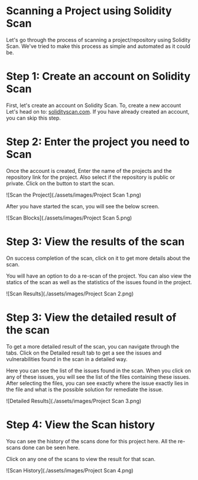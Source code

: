 # Scanning a Project using Solidity Scan

Let's go through the process of scanning a project/repository using Solidity Scan. We've tried to make this process as simple and automated as it could be.

# Step 1: Create an account on Solidity Scan

First, let's create an account on Solidity Scan. To, create a new account Let's head on to: [solidityscan.com](https://solidityscan.com/signup). If you have already created an account, you can skip this step.

# Step 2: Enter the project you need to Scan

Once the account is created, Enter the name of the projects and the repository link for the project. Also select if the repository is public or private. Click on the button to start the scan.

![Scan the Project](./assets/images/Project Scan 1.png)

After you have started the scan, you will see the below screen.

![Scan Blocks](./assets/images/Project Scan 5.png)

# Step 3: View the results of the scan

On success completion of the scan, click on it to get more details about the scan.

You will have an option to do a re-scan of the project. You can also view the statics of the scan as well as the statistics of the issues found in the project.

![Scan Results](./assets/images/Project Scan 2.png)

# Step 3: View the detailed result of the scan

To get a more detailed result of the scan, you can navigate through the tabs. Click on the Detailed result tab to get a see the issues and vulnerabilities found in the scan in a detailed way.

Here you can see the list of the issues found in the scan. When you click on any of these issues, you will see the list of the files containing these issues. After selecting the files, you can see exactly where the issue exactly lies in the file and what is the possible solution for remediate the issue.

![Detailed Results](./assets/images/Project Scan 3.png)

# Step 4: View the Scan history

You can see the history of the scans done for this project here. All the re-scans done can be seen here.

Click on any one of the scans to view the result for that scan.

![Scan History](./assets/images/Project Scan 4.png)
